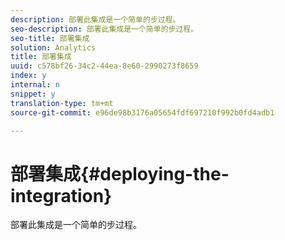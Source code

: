 ```yaml
---
description: 部署此集成是一个简单的步过程。
seo-description: 部署此集成是一个简单的步过程。
seo-title: 部署集成
solution: Analytics
title: 部署集成
uuid: c578bf26-34c2-44ea-8e60-2990273f8659
index: y
internal: n
snippet: y
translation-type: tm+mt
source-git-commit: e96de98b3176a05654fdf697210f992b0fd4adb1

---
```



# 部署集成{#deploying-the-integration}

部署此集成是一个简单的步过程。


